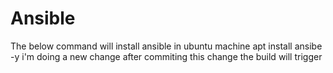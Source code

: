 # Ansible
The below command will install ansible in ubuntu machine
apt install ansibe -y
i'm doing a new change after commiting this change the build will trigger
